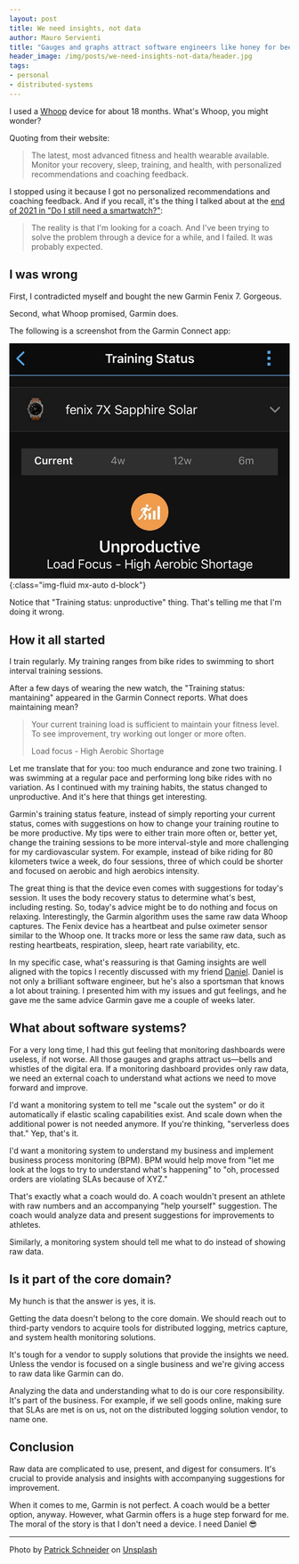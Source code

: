 ```yaml
---
layout: post
title: We need insights, not data
author: Mauro Servienti
title: "Gauges and graphs attract software engineers like honey for bees. We spend hours implementing distributed logging solutions or monitoring systems, and still we have a hard time understanding what's going on."
header_image: /img/posts/we-need-insights-not-data/header.jpg
tags:
- personal
- distributed-systems
---
```


I used a [Whoop](https://www.whoop.com) device for about 18 months. What's Whoop, you might wonder?

Quoting from their website:

> The latest, most advanced fitness and health wearable available. Monitor your recovery, sleep, training, and health, with personalized recommendations and coaching feedback.

I stopped using it because I got no personalized recommendations and coaching feedback. And if you recall, it's the thing I talked about at the [end of 2021 in "Do I still need a smartwatch?"](https://milestone.topics.it/2021/12/27/do-I-still-need-a-smartwatch.html):

> The reality is that I'm looking for a coach. And I've been trying to solve the problem through a device for a while, and I failed. It was probably expected.

## I was wrong

First, I contradicted myself and bought the new Garmin Fenix 7. Gorgeous.

Second, what Whoop promised, Garmin does.

The following is a screenshot from the Garmin Connect app:

![Garmin Connect screenshot](/img/posts/we-need-insights-not-data/garmin-screenshot.jpg){:class="img-fluid mx-auto d-block"}

Notice that "Training status: unproductive" thing. That's telling me that I'm doing it wrong.

## How it all started

I train regularly. My training ranges from bike rides to swimming to short interval training sessions.

After a few days of wearing the new watch, the "Training status: mantaining" appeared in the Garmin Connect reports. What does maintaining mean?

> Your current training load is sufficient to maintain your fitness level. To see improvement, try working out longer or more often.
>
> Load focus - High Aerobic Shortage

Let me translate that for you: too much endurance and zone two training. I was swimming at a regular pace and performing long bike rides with no variation. As I continued with my training habits, the status changed to unproductive. And it's here that things get interesting.

Garmin's training status feature, instead of simply reporting your current status, comes with suggestions on how to change your training routine to be more productive. My tips were to either train more often or, better yet, change the training sessions to be more interval-style and more challenging for my cardiovascular system. For example, instead of bike riding for 80 kilometers twice a week, do four sessions, three of which could be shorter and focused on aerobic and high aerobics intensity.

The great thing is that the device even comes with suggestions for today's session. It uses the body recovery status to determine what's best, including resting. So, today's advice might be to do nothing and focus on relaxing. Interestingly, the Garmin algorithm uses the same raw data Whoop captures. The Fenix device has a heartbeat and pulse oximeter sensor similar to the Whoop one. It tracks more or less the same raw data, such as resting heartbeats, respiration, sleep, heart rate variability, etc. 

In my specific case, what's reassuring is that Gaming insights are well aligned with the topics I recently discussed with my friend [Daniel](https://twitter.com/danielmarbach). Daniel is not only a brilliant software engineer, but he's also a sportsman that knows a lot about training. I presented him with my issues and gut feelings, and he gave me the same advice Garmin gave me a couple of weeks later.

## What about software systems?

For a very long time, I had this gut feeling that monitoring dashboards were useless, if not worse. All those gauges and graphs attract us—bells and whistles of the digital era. If a monitoring dashboard provides only raw data, we need an external coach to understand what actions we need to move forward and improve.

I'd want a monitoring system to tell me "scale out the system" or do it automatically if elastic scaling capabilities exist. And scale down when the additional power is not needed anymore. If you're thinking, "serverless does that." Yep, that's it.

I'd want a monitoring system to understand my business and implement business process monitoring (BPM). BPM would help move from "let me look at the logs to try to understand what's happening" to "oh, processed orders are violating SLAs because of XYZ."

That's exactly what a coach would do. A coach wouldn't present an athlete with raw numbers and an accompanying "help yourself" suggestion. The coach would analyze data and present suggestions for improvements to athletes.

Similarly, a monitoring system should tell me what to do instead of showing raw data.

## Is it part of the core domain?

My hunch is that the answer is yes, it is. 

Getting the data doesn't belong to the core domain. We should reach out to third-party vendors to acquire tools for distributed logging, metrics capture, and system health monitoring solutions.

It's tough for a vendor to supply solutions that provide the insights we need. Unless the vendor is focused on a single business and we're giving access to raw data like Garmin can do.

Analyzing the data and understanding what to do is our core responsibility. It's part of the business. For example, if we sell goods online, making sure that SLAs are met is on us, not on the distributed logging solution vendor, to name one.

## Conclusion

Raw data are complicated to use, present, and digest for consumers. It's crucial to provide analysis and insights with accompanying suggestions for improvement.

When it comes to me, Garmin is not perfect. A coach would be a better option, anyway. However, what Garmin offers is a huge step forward for me. The moral of the story is that I don't need a device. I need Daniel 😎

---

Photo by <a href="https://unsplash.com/@patrick_schneider?utm_source=unsplash&utm_medium=referral&utm_content=creditCopyText">Patrick Schneider</a> on <a href="https://unsplash.com/?utm_source=unsplash&utm_medium=referral&utm_content=creditCopyText">Unsplash</a>
  